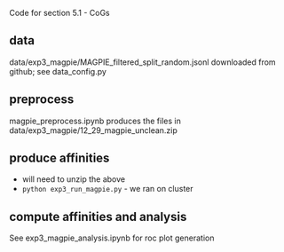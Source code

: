 Code for section 5.1 - CoGs

## data
data/exp3_magpie/MAGPIE_filtered_split_random.jsonl
downloaded from github; see data_config.py

## preprocess
magpie_preprocess.ipynb
produces the files in data/exp3_magpie/12_29_magpie_unclean.zip

## produce affinities
- will need to unzip the above
- `python exp3_run_magpie.py` - we ran on cluster

## compute affinities and analysis
See exp3_magpie_analysis.ipynb for roc plot generation

